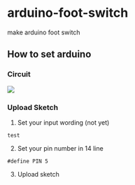 # arduino-foot-switch

make arduino foot switch

## How to set arduino

### Circuit
<img src="./circuit.jpg">

### Upload Sketch
1. Set your input wording (not yet)
```
test
```

2. Set your pin number in 14 line
```
#define PIN 5
```

3. Upload sketch
